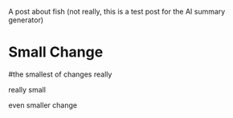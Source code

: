 A post about fish (not really, this is a test post for the AI summary generator)


# Small Change

#the smallest of changes really

really small

even smaller change